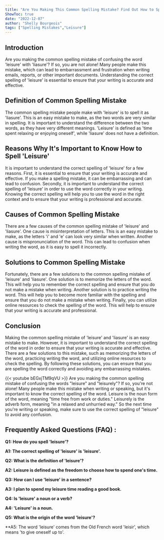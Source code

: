 ```yaml
---
title: "Are You Making This Common Spelling Mistake? Find Out How to Spell 'Leisure' Now!"
ShowToc: true 
date: "2022-12-07"
author: "Shelly Bourgeois" 
tags: ["Spelling Mistakes","Leisure"]
---
```

## Introduction 
Are you making the common spelling mistake of confusing the word 'leisure' with 'liasure'? If so, you are not alone! Many people make this mistake, which can lead to embarrassment and frustration when writing emails, reports, or other important documents. Understanding the correct spelling of 'leisure' is essential to ensure that your writing is accurate and effective. 

## Definition of Common Spelling Mistake
The common spelling mistake people make with 'leisure' is to spell it as 'liasure'. This is an easy mistake to make, as the two words are very similar in spelling. It is important to understand the difference between the two words, as they have very different meanings. 'Leisure' is defined as 'time spent relaxing or enjoying oneself', while 'liasure' does not have a definition. 

## Reasons Why It's Important to Know How to Spell 'Leisure'
It is important to understand the correct spelling of 'leisure' for a few reasons. First, it is essential to ensure that your writing is accurate and effective. If you make a spelling mistake, it can be embarrassing and can lead to confusion. Secondly, it is important to understand the correct spelling of 'leisure' in order to use the word correctly in your writing. Knowing the correct spelling will help you to use the word in the right context and to ensure that your writing is professional and accurate. 

## Causes of Common Spelling Mistake
There are a few causes of the common spelling mistake of 'leisure' and 'liasure'. One cause is misinterpretation of letters. This is an easy mistake to make, as the letters 'i' and 'e' can look very similar when written. Another cause is mispronunciation of the word. This can lead to confusion when writing the word, as it is easy to spell it incorrectly. 

## Solutions to Common Spelling Mistake
Fortunately, there are a few solutions to the common spelling mistake of 'leisure' and 'liasure'. One solution is to memorize the letters of the word. This will help you to remember the correct spelling and ensure that you do not make a mistake when writing. Another solution is to practice writing the word. This will help you to become more familiar with the spelling and ensure that you do not make a mistake when writing. Finally, you can utilize online resources to check the spelling of the word. This will help to ensure that your writing is accurate and professional. 

## Conclusion
Making the common spelling mistake of 'leisure' and 'liasure' is an easy mistake to make. However, it is important to understand the correct spelling of the word in order to ensure that your writing is accurate and effective. There are a few solutions to this mistake, such as memorizing the letters of the word, practicing writing the word, and utilizing online resources to check the spelling. By following these solutions, you can ensure that you are spelling the word correctly and avoiding any embarrassing mistakes.

{{< youtube bEGxjTM9qVU >}} 
Are you making the common spelling mistake of confusing the words "leisure" and "leisurely"? If so, you're not alone! Many people make this mistake when writing or speaking, but it's important to know the correct spelling of the word. Leisure is the noun form of the word, meaning "time free from work or duties." Leisurely is the adverb form, meaning "in a relaxed and unhurried way." So the next time you're writing or speaking, make sure to use the correct spelling of "leisure" to avoid any confusion.

## Frequently Asked Questions (FAQ) :
**Q1: How do you spell 'leisure'?**

**A1: The correct spelling of 'leisure' is 'leisure'.**

**Q2: What is the definition of 'leisure'?**

**A2: Leisure is defined as the freedom to choose how to spend one's time.**

**Q3: How can I use 'leisure' in a sentence?**

**A3: I plan to spend my leisure time reading a good book.**

**Q4: Is 'leisure' a noun or a verb?**

**A4: 'Leisure' is a noun.**

**Q5: What is the origin of the word 'leisure'?**

**A5: The word 'leisure' comes from the Old French word 'leisir', which means 'to give oneself up to'.





